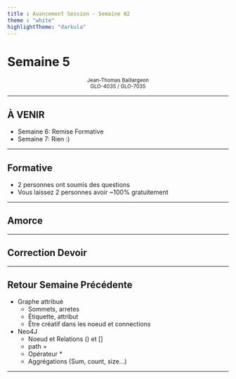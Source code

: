 ```yaml
---
title : Avancement Session - Semaine 02
theme : "white"
highlightTheme: "darkula"
---
```


# Semaine 5


<small><div align=center>Jean-Thomas Baillargeon</small>  
<small>GLO-4035 / GLO-7035</small>  </div>

---

## À VENIR


* Semaine 6: Remise Formative
* Semaine 7: Rien :)

---

## Formative

* 2 personnes ont soumis des questions
* Vous laissez 2 personnes avoir ~100% gratuitement

---

## Amorce

---

## Correction Devoir

---

## Retour Semaine Précédente

* Graphe attribué
    * Sommets, arretes
    * Étiquette, attribut
    * Être créatif dans les noeud et connections
* Neo4J
    * Noeud et Relations () et []
    * path = 
    * Opérateur *
    * Aggrégations (Sum, count, size...)

---

## 

